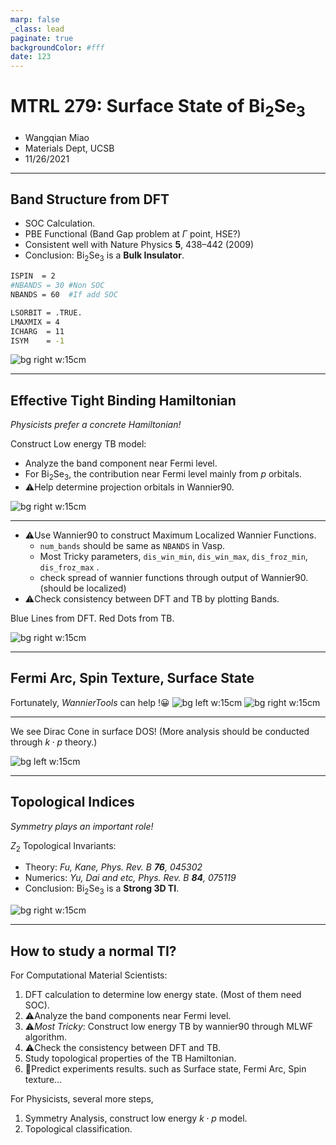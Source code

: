```yaml
---
marp: false
_class: lead
paginate: true
backgroundColor: #fff
date: 123
---
```


# MTRL 279: Surface State of Bi$_2$Se$_3$
- Wangqian Miao
- Materials Dept, UCSB
- 11/26/2021

---

## Band Structure from DFT

- SOC Calculation.
- PBE Functional (Band Gap problem at $\Gamma$ point, HSE?)
- Consistent well with Nature Physics **5**, 438–442 (2009)
- Conclusion: Bi$_2$Se$_3$ is a **Bulk Insulator**.

```bash
ISPIN  = 2
#NBANDS = 30 #Non SOC
NBANDS = 60  #If add SOC

LSORBIT = .TRUE.
LMAXMIX = 4
ICHARG  = 11
ISYM    = -1 
```
![bg right w:15cm](band_dft.png)



---


## Effective Tight Binding Hamiltonian

*Physicists prefer a concrete Hamiltonian!*

Construct Low energy TB model:
- Analyze the band component near Fermi level.
- For Bi$_2$Se$_3$, the contribution near
Fermi level mainly from $p$ orbitals.
- ⚠️Help determine projection orbitals in Wannier90.



![bg right w:15cm](pdos.png)

---
- ⚠️Use Wannier90 to construct Maximum Localized Wannier Functions.
  - `num_bands` should be same as `NBANDS` in Vasp.
  - Most Tricky parameters, `dis_win_min`,  `dis_win_max`,  `dis_froz_min`, `dis_froz_max` .
  - check spread of wannier functions through output of Wannier90. (should be localized)
- ⚠️Check consistency between DFT and TB by plotting Bands.

Blue Lines from DFT. Red Dots from TB.


![bg right w:15cm](band.png)

---

## Fermi Arc, Spin Texture, Surface State

Fortunately, *WannierTools* can help !😀
![bg left  w:15cm](arc.png)
![bg right w:15cm](spintext.png)

---

We see Dirac Cone in surface DOS! (More analysis should be conducted through $k \cdot p$ theory.)

![bg left  w:15cm](surfdos_l.png)

---
## Topological Indices
*Symmetry plays an important role!*

$Z_2$ Topological Invariants:

- Theory: *Fu, Kane, Phys. Rev. B **76**, 045302*
- Numerics: *Yu, Dai and etc, Phys. Rev. B **84**, 075119*
- Conclusion: Bi$_2$Se$_3$ is a **Strong 3D TI**.

![bg right w:15cm](topo_index.png)

---

## How to study a normal TI?



For Computational Material Scientists:
1. DFT calculation to determine low energy state. (Most of them need SOC). 
2. ⚠️Analyze the band components near Fermi level.
3. ⚠️*Most Tricky*: Construct low energy TB by wannier90 through MLWF algorithm. 
4. ⚠️Check the consistency between DFT and TB.
5. Study topological properties of the TB Hamiltonian.
6. 🎈Predict experiments results. such as Surface state, Fermi Arc, Spin texture...

For Physicists, several more steps,
1. Symmetry Analysis, construct low energy $k \cdot p$ model.
2. Topological classification.

